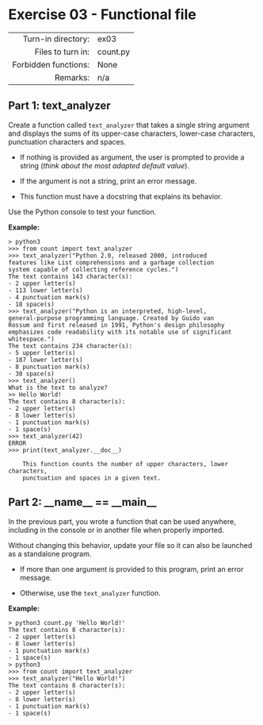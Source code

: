 # Exercise 03 - Functional file

|                         |                    |
| -----------------------:| ------------------ |
|   Turn-in directory:    |  ex03              |
|   Files to turn in:     |  count.py          |
|   Forbidden functions:  |  None              |
|   Remarks:              |  n/a               |

## Part 1: text_analyzer
Create a function called `text_analyzer` that takes a single string argument and displays the sums of its upper-case characters, lower-case characters, punctuation characters and spaces.

- If nothing is provided as argument, the user is prompted to provide a string (*think about the most adapted default value*).

- If the argument is not a string, print an error message.

- This function must have a docstring that explains its behavior.

Use the Python console to test your function.

**Example:**

```console
> python3
>>> from count import text_analyzer
>>> text_analyzer("Python 2.0, released 2000, introduced
features like List comprehensions and a garbage collection
system capable of collecting reference cycles.")
The text contains 143 character(s):
- 2 upper letter(s)
- 113 lower letter(s)
- 4 punctuation mark(s)
- 18 space(s)
>>> text_analyzer("Python is an interpreted, high-level,
general-purpose programming language. Created by Guido van
Rossum and first released in 1991, Python's design philosophy
emphasizes code readability with its notable use of significant
whitespace.")
The text contains 234 character(s):
- 5 upper letter(s)
- 187 lower letter(s)
- 8 punctuation mark(s)
- 30 space(s)
>>> text_analyzer()
What is the text to analyze?
>> Hello World!
The text contains 8 character(s):
- 2 upper letter(s)
- 8 lower letter(s)
- 1 punctuation mark(s)
- 1 space(s)
>>> text_analyzer(42)
ERROR
>>> print(text_analyzer.__doc__)

    This function counts the number of upper characters, lower characters,
    punctuation and spaces in a given text.
```


## Part 2: \_\_name\_\_ == \_\_main\_\_

In the previous part, you wrote a function that can be used anywhere, including in the console or in another file when properly imported. 

Without changing this behavior, update your file so it can also be launched as a standalone program.

- If more than one argument is provided to this program, print an error message.

- Otherwise, use the `text_analyzer` function.


**Example:**


```console
> python3 count.py 'Hello World!'
The text contains 8 character(s):
- 2 upper letter(s)
- 8 lower letter(s)
- 1 punctuation mark(s)
- 1 space(s)
> python3
>>> from count import text_analyzer
>>> text_analyzer("Hello World!")
The text contains 8 character(s):
- 2 upper letter(s)
- 8 lower letter(s)
- 1 punctuation mark(s)
- 1 space(s)
```
